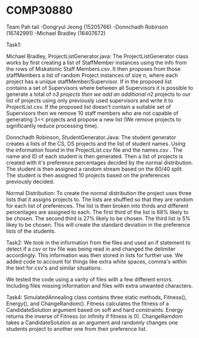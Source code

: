 # COMP30880

Team Pah tail
-Dongryul Jeong (15205766)
-Donnchadh Robinson (16742991)
-Michael Bradley (16407672)

Task1:

Michael Bradley, ProjectListGenerator.java: 
The ProjectListGenerator class works by first creating a list of StaffMember instances using the info from the rows of Miskatonic Staff Members.csv.
It then proposes from those staffMembers a list of random Project instances of size n, where each project has a unique staffMember/Supervisor.
If in the proposed list contains a set of Supervisors where between all Supervisors it is possible to generate a total of n*3
projects then we add an additional n*2 projects to our list of projects using only previously used supervisors and write it to ProjectList.csv.
If the proposed list doesn't contain a suitable set of Supervisors then we remove 10 staff members who are not capable of generating 3=< projects and
propose a new list (We remove projects to significantly reduce processing time).

Donnchadh Robinson, StudentGenerator.Java:
The student generator creates a lists of the CS, DS projects and the list of student names.
Using the information found in the ProjectList.csv file and the names.csv . The name and
ID of each student is then generated. Then a list of projects is created with it's preference 
percentages decided by the normal distribution. The student is then assigned a random stream
based on the 60/40 split. The student is then assigned 10 projects based on the preferences
previously decided. 




Normal Distribution:
To create the normal distribution the project uses three lists that it assigns projects to.
The lists are shuffled so that they are random for each list of preferences.
The list is then broken into thirds and different percentages are assigned to each.
The first third of the list is 68% likely to be chosen.
The second third is 27% likely to be chosen.
The third list is 5% likey to be chosen.
This will create the standard deviation in the preference lists of the students. 

Task2:
We took in the information from the files and used an
if statement to detect if a csv or tsv file was being read in 
and changed the delimiter accordingly. This information was then
stored in lists for further use. We added code to account for things
like extra white spaces, comma's within the text for csv's and similar 
situations. 

We tested the code using a varity of files with a few different errors.
Including files missing information and files with extra unwanted characters.

Task4:
SimulatedAnnealing class contains three static methods, Fitness(), Energy(), and ChangeRandom().
Fitness calculates the fitness of a CandidateSolution argument based on soft and hard constraints.
Energy returns the inverse of Fitness (or infinity if fitness is 0).
ChangeRamdom takes a CandidateSolution as an argument and randomly changes one students project to another one from their preference list. 



